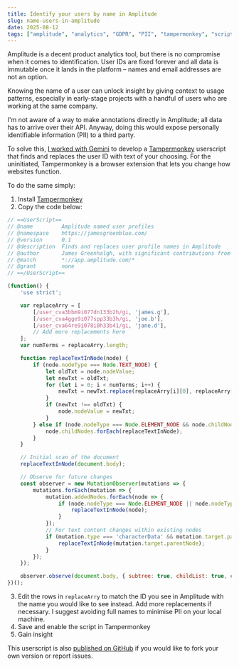 ```yaml
---
title: Identify your users by name in Amplitude
slug: name-users-in-amplitude
date: 2025-08-12
tags: ["amplitude", "analytics", "GDPR", "PII", "tampermonkey", "script", "AI", "Gemini"]
---
```


Amplitude is a decent product analytics tool, but there is no compromise when it comes to identification. User IDs are fixed forever and all data is immutable once it lands in the platform – names and email addresses are not an option.

Knowing the name of a user can unlock insight by giving context to usage patterns, especially in early-stage projects with a handful of users who are working at the same company.

I'm not aware of a way to make annotations directly in Amplitude; all data has to arrive over their API. Anyway, doing this would expose personally identifiable information (PII) to a third party.

To solve this, [I worked with Gemini](/blog/2025/credit-the-vibes/) to develop a [Tampermonkey](https://tampermonkey.net) userscript that finds and replaces the user ID with text of your choosing. For the uninitiated, Tampermonkey is a browser extension that lets you change how websites function.

To do the same simply: 

1. Install [Tampermonkey](https://chromewebstore.google.com/detail/tampermonkey/dhdgffkkebhmkfjojejmpbldmpobfkfo)
2. Copy the code below:

```js {linenos=true}
// ==UserScript==
// @name         Amplitude named user profiles
// @namespace    https://jamesgreenblue.com/
// @version      0.1
// @description  Finds and replaces user profile names in Amplitude
// @author       James Greenhalgh, with significant contributions from an AI Assistant (Gemini)
// @match        *://app.amplitude.com/*
// @grant        none
// ==/UserScript==

(function() {
    'use strict';

    var replaceArry = [
        [/user_cva3bbm9i077dn133b2h/gi, 'james.g'],
        [/user_cva4gge9i077spp33b3h/gi, 'joe.b'],
        [/user_cva64re9i078i0h33b41/gi, 'jane.d'],
        // Add more replacements here
    ];
    var numTerms = replaceArry.length;

    function replaceTextInNode(node) {
        if (node.nodeType === Node.TEXT_NODE) {
            let oldTxt = node.nodeValue;
            let newTxt = oldTxt;
            for (let i = 0; i < numTerms; i++) {
                newTxt = newTxt.replace(replaceArry[i][0], replaceArry[i][1]);
            }
            if (newTxt !== oldTxt) {
                node.nodeValue = newTxt;
            }
        } else if (node.nodeType === Node.ELEMENT_NODE && node.childNodes) {
            node.childNodes.forEach(replaceTextInNode);
        }
    }

    // Initial scan of the document
    replaceTextInNode(document.body);

    // Observe for future changes
    const observer = new MutationObserver(mutations => {
        mutations.forEach(mutation => {
            mutation.addedNodes.forEach(node => {
                if (node.nodeType === Node.ELEMENT_NODE || node.nodeType === Node.TEXT_NODE) {
                    replaceTextInNode(node);
                }
            });
            // For text content changes within existing nodes
            if (mutation.type === 'characterData' && mutation.target.parentNode) {
                replaceTextInNode(mutation.target.parentNode);
            }
        });
    });

    observer.observe(document.body, { subtree: true, childList: true, characterData: true });
})();
```

3. Edit the rows in `replaceArry` to match the ID you see in Amplitude with the name you would like to see instead. Add more replacements if necessary. I suggest avoiding full names to minimise PII on your local machine.
4. Save and enable the script in Tampermonkey
5. Gain insight

This userscript is also [published on GitHub](https://github.com/jamesgreenblue/tm-name-users-in-amplitude) if you would like to fork your own version or report issues.